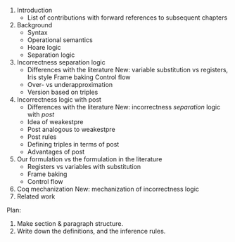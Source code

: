 1. Introduction
    - List of contributions with forward references to subsequent chapters
2. Background
    - Syntax
    - Operational semantics
    - Hoare logic
    - Separation logic
3. Incorrectness separation logic
    - Differences with the literature
        New: variable substitution vs registers, Iris style
             Frame baking
             Control flow
    - Over- vs underapproximation
    - Version based on triples
4. Incorrectness logic with post
    - Differences with the literature
        New: incorrectness *separation* logic with *post*
    - Idea of weakestpre
    - Post analogous to weakestpre
    - Post rules
    - Defining triples in terms of post
    - Advantages of post
5. Our formulation vs the formulation in the literature
    - Registers vs variables with substitution
    - Frame baking
    - Control flow
6. Coq mechanization
    New: mechanization of incorrectness logic
7. Related work

Plan:
1. Make section & paragraph structure.
2. Write down the definitions, and the inference rules.
